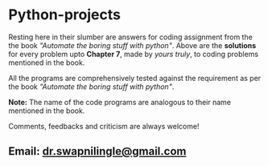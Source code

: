 # Python-projects

Resting here in their slumber are answers for coding assignment from the the book *"Automate the boring stuff with python"*.
Above are the **solutions** for every problem upto **Chapter 7**, made by *yours truly*, to coding problems mentioned in the book. 

All the programs are comprehensively tested against the requirement as per the book *"Automate the boring stuff with python"*.

**Note:** The name of the code programs are analogous to their name mentioned in the book.


Comments, feedbacks and criticism are always welcome!
## **Email:** dr.swapnilingle@gmail.com
